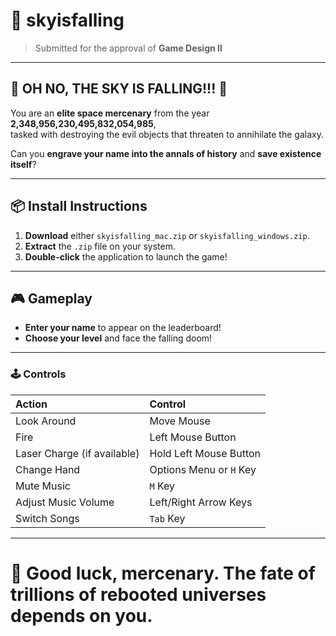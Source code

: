 # 🌌 skyisfalling
> Submitted for the approval of **Game Design II**

---

## 🚨 OH NO, THE SKY IS FALLING!!! 🚨

You are an **elite space mercenary** from the year **2,348,956,230,495,832,054,985**,  
tasked with destroying the evil objects that threaten to annihilate the galaxy.

Can you **engrave your name into the annals of history** and **save existence itself**?

---

## 📦 Install Instructions

1. **Download** either `skyisfalling_mac.zip` or `skyisfalling_windows.zip`.
2. **Extract** the `.zip` file on your system.
3. **Double-click** the application to launch the game!

---

## 🎮 Gameplay

- **Enter your name** to appear on the leaderboard!
- **Choose your level** and face the falling doom!

---

### 🕹 Controls

| Action | Control |
|:---|:---|
| Look Around | Move Mouse |
| Fire | Left Mouse Button |
| Laser Charge (if available) | Hold Left Mouse Button |
| Change Hand | Options Menu or `H` Key |
| Mute Music | `M` Key |
| Adjust Music Volume | Left/Right Arrow Keys |
| Switch Songs | `Tab` Key |

---

# 🚀 Good luck, mercenary. The fate of trillions of rebooted universes depends on you.
